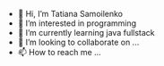 - 👋 Hi, I’m Tatiana Samoilenko
- 👀 I’m interested in programming
- 🌱 I’m currently learning java fullstack
- 💞️ I’m looking to collaborate on ...
- 📫 How to reach me ...

<!---
TatiSam/TatiSam is a ✨ special ✨ repository because its `README.md` (this file) appears on your GitHub profile.
You can click the Preview link to take a look at your changes.
--->
